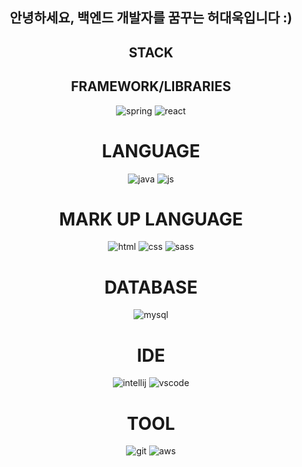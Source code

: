 <div align="center">
  <h2>안녕하세요, 백엔드 개발자를 꿈꾸는 허대욱입니다 :)</h2>
  
  <h2>STACK</h2>
  
  <h2>FRAMEWORK/LIBRARIES</h2>
  <img src="https://img.shields.io/badge/Spring-6DB33F?style=for-the-badge&logo=spring&logoColor=white" alt="spring">
  <img src="https://img.shields.io/badge/React-20232A?style=for-the-badge&logo=react&logoColor=61DAFB" alt="react">
  
  <h1>LANGUAGE</h1>
  <img src="https://img.shields.io/badge/Java-ED8B00?style=for-the-badge&logo=openjdk&logoColor=white" alt="java">
  <img src="https://img.shields.io/badge/JavaScript-F7DF1E?style=for-the-badge&logo=JavaScript&logoColor=white" alt="js">
  
  <h1>MARK UP LANGUAGE</h1>
  <img src="https://img.shields.io/badge/HTML5-E34F26?style=for-the-badge&logo=html5&logoColor=white" alt="html">
  <img src="https://img.shields.io/badge/CSS3-1572B6?style=for-the-badge&logo=css3&logoColor=white" alt="css">
  <img src="https://img.shields.io/badge/Sass-CC6699?style=for-the-badge&logo=sass&logoColor=white" alt="sass">
  
  <h1>DATABASE</h1>
  <img src="https://img.shields.io/badge/MySQL-00000F?style=for-the-badge&logo=mysql&logoColor=white" alt="mysql">
  
  <h1>IDE</h1>
  <img src="https://img.shields.io/badge/IntelliJ_IDEA-000000.svg?style=for-the-badge&logo=intellij-idea&logoColor=white" alt="intellij">
  <img src="https://img.shields.io/badge/Visual_Studio_Code-0078D4?style=for-the-badge&logo=visual%20studio%20code&logoColor=white" alt="vscode">
  
  <h1>TOOL</h1>
  <img src="https://img.shields.io/badge/GIT-E44C30?style=for-the-badge&logo=git&logoColor=white" alt="git">
  <img src="https://img.shields.io/badge/Amazon_AWS-232F3E?style=for-the-badge&logo=amazon-aws&logoColor=white" alt="aws">
</div>
